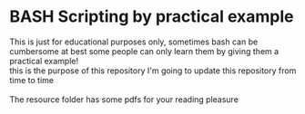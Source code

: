 # BASH Scripting by practical example

This is just for educational purposes only, sometimes bash can be cumbersome at best some people can only learn them by giving them a practical example!</br>
this is the purpose of this repository I'm going to update this repository from time to time</br></br>
The resource folder has some pdfs for your reading pleasure</br>

